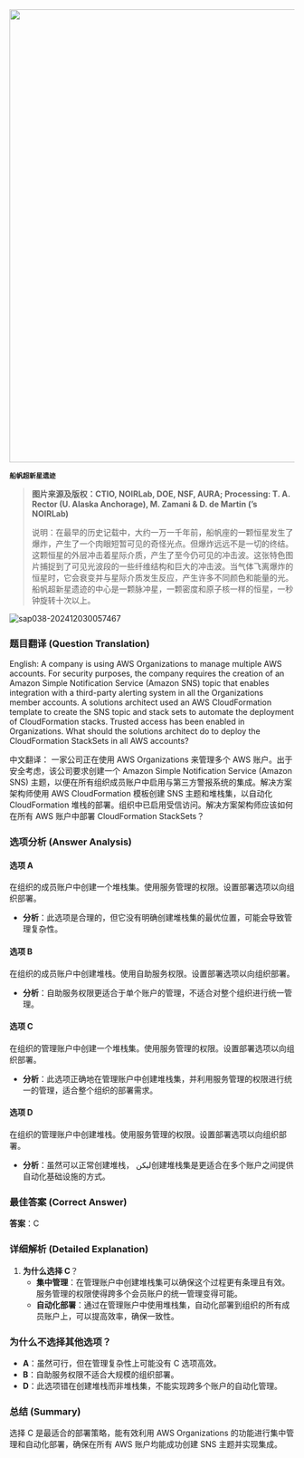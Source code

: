 <img src="https://www.bjp.org.cn/upload/image/2024/04/16/1713235522415012358.jpg" width="800" />  

<small>**船帆超新星遗迹**</small>  

> **图片来源及版权：CTIO, NOIRLab, DOE, NSF, AURA; Processing: T. A. Rector (U. Alaska Anchorage), M. Zamani & D. de Martin (’s NOIRLab)**
>
> 说明：在最早的历史记载中，大约一万一千年前，船帆座的一颗恒星发生了爆炸，产生了一个肉眼短暂可见的奇怪光点。但爆炸远远不是一切的终结。这颗恒星的外层冲击着星际介质，产生了至今仍可见的冲击波。这张特色图片捕捉到了可见光波段的一些纤维结构和巨大的冲击波。当气体飞离爆炸的恒星时，它会衰变并与星际介质发生反应，产生许多不同颜色和能量的光。船帆超新星遗迹的中心是一颗脉冲星，一颗密度和原子核一样的恒星，一秒钟旋转十次以上。



![sap038-202412030057467](https://aea62e6.webp.li/2024/12/sap038-202412030057467.png)



### 题目翻译 (Question Translation)

English:
A company is using AWS Organizations to manage multiple AWS accounts. For security purposes, the company requires the creation of an Amazon Simple Notification Service (Amazon SNS) topic that enables integration with a third-party alerting system in all the Organizations member accounts. A solutions architect used an AWS CloudFormation template to create the SNS topic and stack sets to automate the deployment of CloudFormation stacks. Trusted access has been enabled in Organizations. What should the solutions architect do to deploy the CloudFormation StackSets in all AWS accounts?

中文翻译：
一家公司正在使用 AWS Organizations 来管理多个 AWS 账户。出于安全考虑，该公司要求创建一个 Amazon Simple Notification Service (Amazon SNS) 主题，以便在所有组织成员账户中启用与第三方警报系统的集成。解决方案架构师使用 AWS CloudFormation 模板创建 SNS 主题和堆栈集，以自动化 CloudFormation 堆栈的部署。组织中已启用受信访问。解决方案架构师应该如何在所有 AWS 账户中部署 CloudFormation StackSets？

### 选项分析 (Answer Analysis)

#### 选项 A
在组织的成员账户中创建一个堆栈集。使用服务管理的权限。设置部署选项以向组织部署。

- **分析**：此选项是合理的，但它没有明确创建堆栈集的最优位置，可能会导致管理复杂性。

#### 选项 B
在组织的成员账户中创建堆栈。使用自助服务权限。设置部署选项以向组织部署。

- **分析**：自助服务权限更适合于单个账户的管理，不适合对整个组织进行统一管理。

#### 选项 C
在组织的管理账户中创建一个堆栈集。使用服务管理的权限。设置部署选项以向组织部署。

- **分析**：此选项正确地在管理账户中创建堆栈集，并利用服务管理的权限进行统一的管理，适合整个组织的部署需求。

#### 选项 D
在组织的管理账户中创建堆栈。使用服务管理的权限。设置部署选项以向组织部署。

- **分析**：虽然可以正常创建堆栈， لیکن创建堆栈集是更适合在多个账户之间提供自动化基础设施的方式。

### 最佳答案 (Correct Answer)

**答案**：C

### 详细解析 (Detailed Explanation)

1. **为什么选择 C**？
   - **集中管理**：在管理账户中创建堆栈集可以确保这个过程更有条理且有效。服务管理的权限使得跨多个会员账户的统一管理变得可能。
   - **自动化部署**：通过在管理账户中使用堆栈集，自动化部署到组织的所有成员账户上，可以提高效率，确保一致性。

### 为什么不选择其他选项？

- **A**：虽然可行，但在管理复杂性上可能没有 C 选项高效。
- **B**：自助服务权限不适合大规模的组织部署。
- **D**：此选项错在创建堆栈而非堆栈集，不能实现跨多个账户的自动化管理。

### 总结 (Summary)
选择 C 是最适合的部署策略，能有效利用 AWS Organizations 的功能进行集中管理和自动化部署，确保在所有 AWS 账户均能成功创建 SNS 主题并实现集成。
